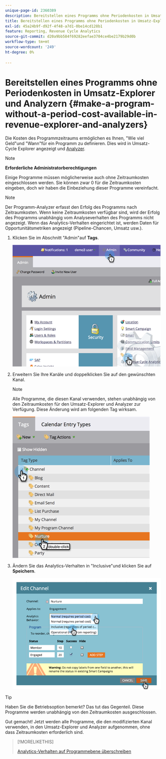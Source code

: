 ```yaml
---
unique-page-id: 2360389
description: Bereitstellen eines Programms ohne Periodenkosten in Umsatz-Explorer und Analyzern - Marketo-Dokumente - Produktdokumentation
title: Bereitstellen eines Programms ohne Periodenkosten in Umsatz-Explorer und Analyzern
exl-id: 45a24b9f-d92f-4f48-a7d1-0be14cd128b1
feature: Reporting, Revenue Cycle Analytics
source-git-commit: d20a9bb584f69282eefae3704ce4be2179b29d0b
workflow-type: tm+mt
source-wordcount: '249'
ht-degree: 0%

---
```


# Bereitstellen eines Programms ohne Periodenkosten in Umsatz-Explorer und Analyzern {#make-a-program-without-a-period-cost-available-in-revenue-explorer-and-analyzers}

Die Kosten des Programmzeitraums ermöglichen es Ihnen, &quot;Wie viel Geld&quot;und &quot;Wann&quot;für ein Programm zu definieren. Dies wird in Umsatz-Cycle Explorer angezeigt und [Analyzer](/help/marketo/product-docs/reporting/revenue-cycle-analytics/opportunity-influence-analyzer/tell-the-marketing-story-with-an-opportunity-influence-analyzer.md).

>[!NOTE]
>
>**Erforderliche Administratorberechtigungen**

Einige Programme müssen möglicherweise auch ohne Zeitraumkosten eingeschlossen werden. Sie können zwar 0 für die Zeitraumkosten eingeben, doch wir haben die Einbeziehung dieser Programme vereinfacht.

>[!NOTE]
>
>Der Programm-Analyzer erfasst den Erfolg des Programms nach Zeitraumkosten. Wenn keine Zeitraumkosten verfügbar sind, wird der Erfolg des Programms unabhängig vom Analyseverhalten des Programms nicht angezeigt. Wenn das Analytics-Verhalten eingerichtet ist, werden Daten für Opportunitätsmetriken angezeigt (Pipeline-Chancen, Umsatz usw.).

1. Klicken Sie im Abschnitt &quot;Admin&quot;auf **Tags**.

   ![](assets/image2014-9-17-12-3a35-3a32.png)

1. Erweitern Sie Ihre Kanäle und doppelklicken Sie auf den gewünschten Kanal.

   >[!NOTE]
   >
   >Alle Programme, die diesen Kanal verwenden, stehen unabhängig von den Zeitraumkosten für den Umsatz-Explorer und Analyzer zur Verfügung. Diese Änderung wird am folgenden Tag wirksam.

   ![](assets/image2014-9-17-12-3a36-3a7.png)

1. Ändern Sie das Analytics-Verhalten in &quot;Inclusive&quot;und klicken Sie auf **Speichern**.

   ![](assets/image2014-9-17-12-3a36-3a13.png)

>[!TIP]
>
>Haben Sie die Betriebsoption bemerkt? Das tut das Gegenteil. Diese Programme werden unabhängig von den Zeitraumkosten ausgeschlossen.

Gut gemacht! Jetzt werden alle Programme, die den modifizierten Kanal verwenden, in den Umsatz-Explorer und Analyzer aufgenommen, ohne dass Zeitraumkosten erforderlich sind.

>[!MORELIKETHIS]
>
>[Analytics-Verhalten auf Programmebene überschreiben](/help/marketo/product-docs/reporting/revenue-cycle-analytics/program-analytics/override-analytics-behavior-at-the-program-level.md)
